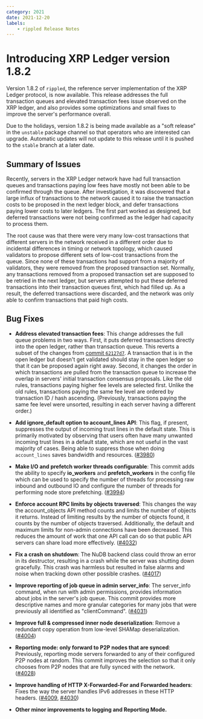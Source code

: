 ```yaml
---
category: 2021
date: 2021-12-20
labels:
    - rippled Release Notes
---
```

# Introducing XRP Ledger version 1.8.2

Version 1.8.2 of `rippled`, the reference server implementation of the XRP Ledger protocol, is now available. This release addresses the full transaction queues and elevated transaction fees issue observed on the XRP ledger, and also provides some optimizations and small fixes to improve the server's performance overall.

Due to the holidays, version 1.8.2 is being made available as a "soft release" in the `unstable` package channel so that operators who are interested can upgrade. Automatic updates will not update to this release until it is pushed to the `stable` branch at a later date.

<!-- BREAK -->

## Summary of Issues

Recently, servers in the XRP Ledger network have had full transaction queues and transactions paying low fees have mostly not been able to be confirmed through the queue. After investigation, it was discovered that a large influx of transactions to the network caused it to raise the transaction costs to be proposed in the next ledger block, and defer transactions paying lower costs to later ledgers. The first part worked as designed, but deferred transactions were not being confirmed as the ledger had capacity to process them.

The root cause was that there were very many low-cost transactions that different servers in the network received in a different order due to incidental differences in timing or network topology, which caused validators to propose different sets of low-cost transactions from the queue. Since none of these transactions had support from a majority of validators, they were removed from the proposed transaction set. Normally, any transactions removed from a proposed transaction set are supposed to be retried in the next ledger, but servers attempted to put these deferred transactions into their transaction queues first, which had filled up. As a result, the deferred transactions were discarded, and the network was only able to confirm transactions that paid high costs.

## Bug Fixes

- **Address elevated transaction fees**: This change addresses the full queue problems in two ways. First, it puts deferred transactions directly into the open ledger, rather than transaction queue. This reverts a subset of the changes from [commit `62127d7`](https://github.com/ripple/rippled/commit/62127d725d801641bfaa61dee7d88c95e48820c5). A transaction that is in the open ledger but doesn't get validated should stay in the open ledger so that it can be proposed again right away. Second, it changes the order in which transactions are pulled from the transaction queue to increase the overlap in servers' initial transaction consensus proposals. Like the old rules, transactions paying higher fee levels are selected first. Unlike the old rules, transactions paying the same fee level are ordered by transaction ID / hash ascending. (Previously, transactions paying the same fee level were unsorted, resulting in each server having a different order.)

- **Add ignore_default option to account_lines API**: This flag, if present, suppresses the output of incoming trust lines in the default state. This is primarily motivated by observing that users often have many unwanted incoming trust lines in a default state, which are not useful in the vast majority of cases. Being able to suppress those when doing `account_lines` saves bandwidth and resources. ([#3980](https://github.com/ripple/rippled/pull/3980))

- **Make I/O and prefetch worker threads configurable**: This commit adds the ability to specify **io_workers** and **prefetch_workers** in the config file which can be used to specify the number of threads for processing raw inbound and outbound IO and configure the number of threads for performing node store prefetching. ([#3994](https://github.com/ripple/rippled/pull/3994))

- **Enforce account RPC limits by objects traversed**: This changes the way the account_objects API method counts and limits the number of objects it returns. Instead of limiting results by the number of objects found, it counts by the number of objects traversed. Additionally, the default and maximum limits for non-admin connections have been decreased. This reduces the amount of work that one API call can do so that public API servers can share load more effectively. ([#4032](https://github.com/ripple/rippled/pull/4032))

- **Fix a crash on shutdown**: The NuDB backend class could throw an error in its destructor, resulting in a crash while the server was shutting down gracefully. This crash was harmless but resulted in false alarms and noise when tracking down other possible crashes. ([#4017](https://github.com/ripple/rippled/pull/4017))

- **Improve reporting of job queue in admin server_info**: The server_info command, when run with admin permissions, provides information about jobs in the server's job queue. This commit provides more descriptive names and more granular categories for many jobs that were previously all identified as "clientCommand". ([#4031](https://github.com/ripple/rippled/pull/4031))

- **Improve full & compressed inner node deserialization**: Remove a redundant copy operation from low-level SHAMap deserialization. ([#4004](https://github.com/ripple/rippled/pull/4004))

- **Reporting mode: only forward to P2P nodes that are synced**: Previously, reporting mode servers forwarded to any of their configured P2P nodes at random. This commit improves the selection so that it only chooses from P2P nodes that are fully synced with the network. ([#4028](https://github.com/ripple/rippled/pull/4028))

- **Improve handling of HTTP X-Forwarded-For and Forwarded headers**: Fixes the way the server handles IPv6 addresses in these HTTP headers. ([#4009](https://github.com/ripple/rippled/pull/4009), [#4030](https://github.com/ripple/rippled/pull/4030))

- **Other minor improvements to logging and Reporting Mode.**

